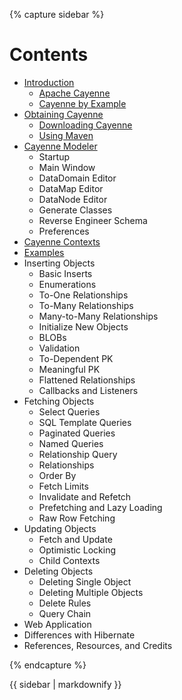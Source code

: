 <!---
The sidebar is included by the page layout.  Because included
files are not processed through Markdown syntax, the content
is captured in the 'sidebar' variable, then ran through the
'markdownify' plugin at the bottom to translate Markdown to
HTML in the included layout.
-->

{% capture sidebar %}

# Contents

* [Introduction](index.html)
  * [Apache Cayenne](index.html#cayenne)
  * [Cayenne by Example](index.html#cbe)
* [Obtaining Cayenne](obtaining-cayenne.html)
  * [Downloading Cayenne](obtaining-cayenne.html#downloading)
  * [Using Maven](obtaining-cayenne.html#maven)
* [Cayenne Modeler](cayenne-modeler.html)
  * Startup
  * Main Window
  * DataDomain Editor
  * DataMap Editor
  * DataNode Editor
  * Generate Classes
  * Reverse Engineer Schema
  * Preferences
* [Cayenne Contexts](cayenne-contexts.html)
* [Examples](examples.html)
* Inserting Objects
  * Basic Inserts
  * Enumerations
  * To-One Relationships
  * To-Many Relationships
  * Many-to-Many Relationships
  * Initialize New Objects
  * BLOBs
  * Validation
  * To-Dependent PK
  * Meaningful PK
  * Flattened Relationships
  * Callbacks and Listeners
* Fetching Objects
  * Select Queries
  * SQL Template Queries
  * Paginated Queries
  * Named Queries
  * Relationship Query
  * Relationships
  * Order By
  * Fetch Limits
  * Invalidate and Refetch
  * Prefetching and Lazy Loading
  * Raw Row Fetching
* Updating Objects
  * Fetch and Update
  * Optimistic Locking
  * Child Contexts
* Deleting Objects
  * Deleting Single Object
  * Deleting Multiple Objects
  * Delete Rules
  * Query Chain
* Web Application
* Differences with Hibernate
* References, Resources, and Credits
  
{% endcapture %}

{{ sidebar | markdownify }}

